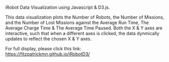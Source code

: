iRobot Data Visualization using Javascript & D3.js. 

This data visualization plots the Number of Robots, the Number of Missions, and the Number of Lost Missions against the Average Run Time, The Average Charge Time & The Average Time Paused. Both the X & Y axes are interactive, such that when a different axes is clicked, the data dynmically updates to reflect the chosen X & Y axes. 

For full display, please click this link: https://fitzpatrickmn.github.io/iRobotD3/ 
